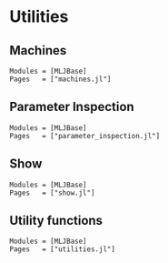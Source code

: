 # Utilities

## Machines
```@autodocs
Modules = [MLJBase]
Pages   = ["machines.jl"]
```

## Parameter Inspection
```@autodocs
Modules = [MLJBase]
Pages   = ["parameter_inspection.jl"]
```

## Show
```@autodocs
Modules = [MLJBase]
Pages   = ["show.jl"]
```

## Utility functions
```@autodocs
Modules = [MLJBase]
Pages   = ["utilities.jl"]
```
